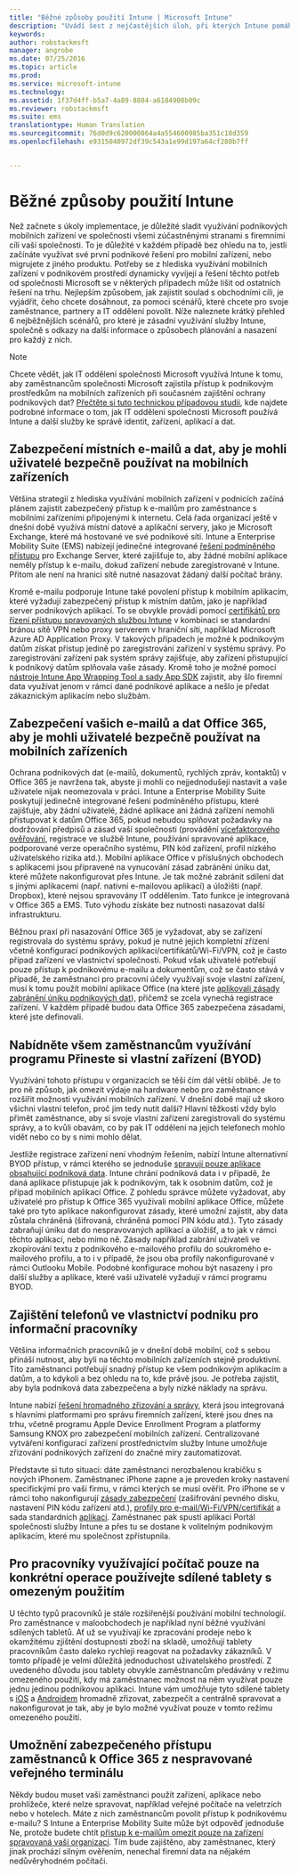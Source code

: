 ```yaml
---
title: "Běžné způsoby použití Intune | Microsoft Intune"
description: "Uvádí šest z nejčastějších úloh, při kterých Intune pomáhá."
keywords: 
author: robstackmsft
manager: angrobe
ms.date: 07/25/2016
ms.topic: article
ms.prod: 
ms.service: microsoft-intune
ms.technology: 
ms.assetid: 1f37d4ff-b5a7-4a89-8884-a6184908b09c
ms.reviewer: robstackmsft
ms.suite: ems
translationtype: Human Translation
ms.sourcegitcommit: 76d0d9c620000864a4a554600985ba351c18d359
ms.openlocfilehash: e9315040972df39c543a1e99d197a64cf280b7ff


---
```


# Běžné způsoby použití Intune

Než začnete s úkoly implementace, je důležité sladit využívání podnikových mobilních zařízení ve společnosti všemi zúčastněnými stranami s firemními cíli vaší společnosti.  To je důležité v každém případě bez ohledu na to, jestli začínáte využívat své první podnikové řešení pro mobilní zařízení, nebo migrujete z jiného produktu.  Potřeby se z hlediska využívání mobilních zařízení v podnikovém prostředí dynamicky vyvíjejí a řešení těchto potřeb od společnosti Microsoft se v některých případech může lišit od ostatních řešení na trhu.  Nejlepším způsobem, jak zajistit soulad s obchodními cíli, je vyjádřit, čeho chcete dosáhnout, za pomoci scénářů, které chcete pro svoje zaměstnance, partnery a IT oddělení povolit.  Níže naleznete krátký přehled 6 nejběžnějších scénářů, pro které je zásadní využívání služby Intune, společně s odkazy na další informace o způsobech plánování a nasazení pro každý z nich.

>[!NOTE]
>Chcete vědět, jak IT oddělení společnosti Microsoft využívá Intune k tomu, aby zaměstnancům společnosti Microsoft zajistila přístup k podnikovým prostředkům na mobilních zařízeních při současném zajištění ochrany podnikových dat? [Přečtěte si tuto technickou případovou studii](https://www.microsoft.com/itshowcase/Article/Content/588), kde najdete podrobné informace o tom, jak IT oddělení společnosti Microsoft používá Intune a další služby ke správě identit, zařízení, aplikací a dat.  

## Zabezpečení místních e-mailů a dat, aby je mohli uživatelé bezpečně používat na mobilních zařízeních
Většina strategií z hlediska využívání mobilních zařízení v podnicích začíná plánem zajistit zabezpečený přístup k e-mailům pro zaměstnance s mobilními zařízeními připojenými k internetu. Celá řada organizací ještě v dnešní době využívá místní datové a aplikační servery, jako je Microsoft Exchange, které má hostované ve své podnikové síti. Intune a Enterprise Mobility Suite (EMS) nabízejí jedinečné integrované [řešení podmíněného přístupu](/intune/deploy-use/restrict-access-to-email-and-o365-services-with-microsoft-intune) pro Exchange Server, které zajišťuje to, aby žádné mobilní aplikace neměly přístup k e-mailu, dokud zařízení nebude zaregistrované v Intune. Přitom ale není na hranici sítě nutné nasazovat žádaný další počítač brány.

Kromě e-mailu podporuje Intune také povolení přístup k mobilním aplikacím, které vyžadují zabezpečený přístup k místním datům, jako je například server podnikových aplikací.  To se obvykle provádí pomocí [certifikátů pro řízení přístupu spravovaných službou Intune](/en-us/intune/deploy-use/secure-resource-access-with-certificate-profiles) v kombinaci se standardní bránou sítě VPN nebo proxy serverem v hraniční síti, například Microsoft Azure AD Application Proxy.  V takových případech je možné k podnikovým datům získat přístup jedině po zaregistrování zařízení v systému správy.  Po zaregistrování zařízení pak systém správy zajišťuje, aby zařízení přistupující k podnikový datům splňovala vaše zásady.  Kromě toho je možné pomocí [nástroje Intune App Wrapping Tool a sady App SDK](/intune/deploy-use/decide-how-to-prepare-apps-for-mobile-application-management-with-microsoft-intune) zajistit, aby šlo firemní data využívat jenom v rámci dané podnikové aplikace a nešlo je předat zákaznickým aplikacím nebo službám.

<!-- Learn more about how to plan and deploy Intune to help secure on-premises email and data. -->

## Zabezpečení vašich e-mailů a dat Office 365, aby je mohli uživatelé bezpečně používat na mobilních zařízeních
Ochrana podnikových dat (e-mailů, dokumentů, rychlých zpráv, kontaktů) v Office 365 je navržena tak, abyste ji mohli co nejjednodušeji nastavit a vaše uživatele nijak neomezovala v práci. Intune a Enterprise Mobility Suite poskytují jedinečně integrované řešení podmíněného přístupu, které zajišťuje, aby žádní uživatelé, žádné aplikace ani žádná zařízení nemohli přistupovat k datům Office 365, pokud nebudou splňovat požadavky na dodržování předpisů a zásad vaší společnosti (provádění [vícefaktorového ověřování](/intune/deploy-use/protect-windows-devices-with-multi-factor-authentication), registrace ve službě Intune, používání spravované aplikace, podporované verze operačního systému, PIN kód zařízení, profil nízkého uživatelského rizika atd.). Mobilní aplikace Office v příslušných obchodech s aplikacemi jsou připravené na vynucování zásad zabránění úniku dat, které můžete nakonfigurovat přes Intune. Je tak možné zabránit sdílení dat s jinými aplikacemi (např. nativní e-mailovou aplikací) a úložišti (např. Dropbox), které nejsou spravovány IT oddělením.  Tato funkce je integrovaná v Office 365 a EMS.  Tuto výhodu získáte bez nutnosti nasazovat další infrastrukturu.

Běžnou praxí při nasazování Office 365 je vyžadovat, aby se zařízení registrovala do systému správy, pokud je nutné jejich kompletní zřízení včetně konfigurací podnikových aplikací/certifikátů/Wi-Fi/VPN, což je často případ zařízení ve vlastnictví společnosti.  Pokud však uživatelé potřebují pouze přístup k podnikovému e-mailu a dokumentům, což se často stává v případě, že zaměstnanci pro pracovní účely využívají svoje vlastní zařízení, musí k tomu použít mobilní aplikace Office (na které jste [aplikovali zásady zabránění úniku podnikových dat](/intune/deploy-use/protect-apps-and-data-with-microsoft-intune)), přičemž se zcela vynechá registrace zařízení.  V každém případě budou data Office 365 zabezpečena zásadami, které jste definovali.

<!-- Learn more about how to plan and deploy Intune to help secure Office 365 email and data. -->

## Nabídněte všem zaměstnancům využívání programu Přineste si vlastní zařízení (BYOD)
Využívání tohoto přístupu v organizacích se těší čím dál větší oblibě. Je to pro ně způsob, jak omezit výdaje na hardware nebo pro zaměstnance rozšířit možnosti využívání mobilních zařízení. V dnešní době mají už skoro všichni vlastní telefon, proč jim tedy nutit další? Hlavní těžkostí vždy bylo přimět zaměstnance, aby si svoje vlastní zařízení zaregistrovali do systému správy, a to kvůli obavám, co by pak IT oddělení na jejich telefonech mohlo vidět nebo co by s nimi mohlo dělat.  

Jestliže registrace zařízení není vhodným řešením, nabízí Intune alternativní BYOD přístup, v rámci kterého se jednoduše [spravují pouze aplikace obsahující podniková data](/intune/deploy-use/protect-apps-and-data-with-microsoft-intune).  Intune chrání podniková data i v případě, že daná aplikace přistupuje jak k podnikovým, tak k osobním datům, což je případ mobilních aplikací Office.  Z pohledu správce můžete vyžadovat, aby uživatelé pro přístup k Office 365 využívali mobilní aplikace Office, můžete také pro tyto aplikace nakonfigurovat zásady, které umožní zajistit, aby data zůstala chráněná (šifrovaná, chráněná pomocí PIN kódu atd.).  Tyto zásady zabraňují úniku dat do nespravovaných aplikací a úložišť, a to jak v rámci těchto aplikací, nebo mimo ně.  Zásady například zabrání uživateli ve zkopírování textu z podnikového e-mailového profilu do soukromého e-mailového profilu, a to i v případě, že jsou oba profily nakonfigurované v rámci Outlooku Mobile.  Podobné konfigurace mohou být nasazeny i pro další služby a aplikace, které vaši uživatelé vyžadují v rámci programu BYOD.

<!-- Learn more about how to plan and deploy Intune to support BYOD.-->

## Zajištění telefonů ve vlastnictví podniku pro informační pracovníky
Většina informačních pracovníků je v dnešní době mobilní, což s sebou přináší nutnost, aby byli na těchto mobilních zařízeních stejně produktivní.  Tito zaměstnanci potřebují snadný přístup ke všem podnikovým aplikacím a datům, a to kdykoli a bez ohledu na to, kde právě jsou.  Je potřeba zajistit, aby byla podniková data zabezpečena a byly nízké náklady na správu.  

Intune nabízí [řešení hromadného zřizování a správy](/intune/deploy-use/manage-corporate-owned-devices), která jsou integrovaná s hlavními platformami pro správu firemních zařízení, které jsou dnes na trhu, včetně programu Apple Device Enrollment Program a platformy Samsung KNOX pro zabezpečení mobilních zařízení.  Centralizované vytváření konfigurací zařízení prostřednictvím služby Intune umožňuje zřizování podnikových zařízení do značné míry zautomatizovat.  

Představte si tuto situaci: dáte zaměstnanci nerozbalenou krabičku s nových iPhonem. Zaměstnanec iPhone zapne a je proveden kroky nastavení specifickými pro vaši firmu, v rámci kterých se musí ověřit. Pro iPhone se v rámci toho nakonfigurují [zásady zabezpečení](/intune/deploy-use/manage-settings-and-features-on-your-devices-with-microsoft-intune-policies) (zašifrování pevného disku, nastavení PIN kódu zařízení atd.), [profily pro e-mail/Wi-Fi/VPN/certifikát](/intune/deploy-use/enable-access-to-company-resources-with-microsoft-intune) a sada standardních [aplikací](/intune/deploy-use/add-apps). Zaměstnanec pak spustí aplikaci Portál společnosti služby Intune a přes tu se dostane k volitelným podnikovým aplikacím, které mu společnost zpřístupnila.

<!-- Learn more about how to plan and deploy Intune to support corporate owned devices. -->

## Pro pracovníky využívající počítač pouze na konkrétní operace používejte sdílené tablety s omezeným použitím
U těchto typů pracovníků je stále rozšířenější používání mobilní technologií.  Pro zaměstnance v maloobchodech je například nyní běžné využívání sdílených tabletů.  Ať už se využívají ke zpracování prodeje nebo k okamžitému zjištění dostupnosti zboží na skladě, umožňují tablety pracovníkům často daleko rychleji reagovat na požadavky zákazníků.  V tomto případě je velmi důležitá jednoduchost uživatelského prostředí.  Z uvedeného důvodu jsou tablety obvykle zaměstnancům předávány v režimu omezeného použití, kdy má zaměstnanec možnost na něm využívat pouze jednu jedinou podnikovou aplikaci.  Intune vám umožňuje tyto sdílené tablety s [iOS](/intune/deploy-use/ios-policy-settings-in-microsoft-intune#general-configuration-policy-settings) a [Androidem](/intune/deploy-use/android-policy-settings-in-microsoft-intune#general-configuration-policy) hromadně zřizovat, zabezpečit a centrálně spravovat a nakonfigurovat je tak, aby je bylo možné využívat pouze v tomto režimu omezeného použití.

<!-- Learn more about how to plan and deploy Intune to support shared tablets. -->

## Umožnění zabezpečeného přístupu zaměstnanců k Office 365 z nespravované veřejného terminálu
Někdy budou muset vaši zaměstnanci použít zařízení, aplikace nebo prohlížeče, které nelze spravovat, například veřejné počítače na veletrzích nebo v hotelech. Máte z nich zaměstnancům povolit přístup k podnikovému e-mailu? S Intune a Enterprise Mobility Suite může být odpověď jednoduše Ne,<!--you have choices. The--> protože budete chtít [přístup k e-mailům omezit pouze na zařízení spravovaná vaší organizací](/intune/deploy-use/restrict-access-to-email-and-o365-services-with-microsoft-intune).  <!-- Alternatively, you can choose to allow limited access to these untrusted computers by requiring multi-factor authentication and only allowing browser access (Outlook Web Access) in a mode where files cannot be downloaded (e.g. email attachments).-->  Tím bude zajištěno, aby zaměstnanec, který jinak prochází silným ověřením, nenechal firemní data na nějakém nedůvěryhodném počítači.

<!-- Learn more about how to plan and deploy Intune to support kiosks. -->



<!--HONumber=Jul16_HO4-->


